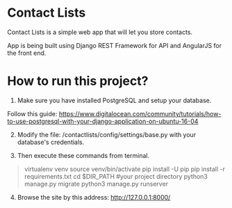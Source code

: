 Contact Lists
=============

Contact Lists is a simple web app that will let you store contacts.

App is being built using Django REST Framework for API and AngularJS for the front end. 


How to run this project?
========================

1. Make sure you have installed PostgreSQL and setup your database.

Follow this guide: https://www.digitalocean.com/community/tutorials/how-to-use-postgresql-with-your-django-application-on-ubuntu-16-04

2. Modify the file: /contactlists/config/settings/base.py with your database's credentials.

3. Then execute these commands from terminal.

>virtualenv venv
>source venv/bin/activate
>pip install -U pip
>pip install -r requirements.txt 
>cd $DIR_PATH #your project directory
>python3 manage.py migrate
>python3 manage.py runserver

4. Browse the site by this address: http://127.0.0.1:8000/


